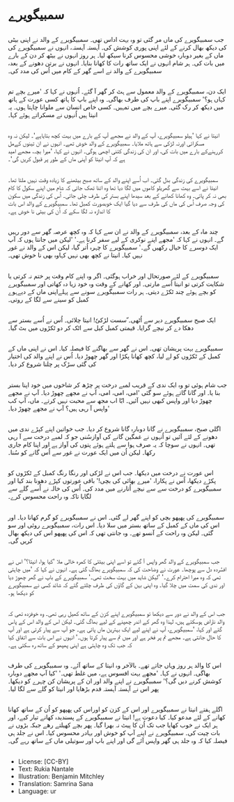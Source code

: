 # سمبیگویرے

##
جب سمبیگویرے کی ماں مر گئی تو وہ بہت اداس تھی۔ سمبیگویرے کے والد نے اپنی بیٹی کی دیکھ بھال کرنے کے لئے اپنی پوری کوشش کی۔ آہستہ آہستہ، انہوں نے سمبیگویرے کی ماں کے بغیر دوبارہ خوشی محسوس کرنا سیکھ لیا۔ ہر روز انہوں نے بیٹھ کر دن کے بارے میں بات کی۔ ہر شام انہوں نے ایک ساتھ رات کا کھانا بنایا۔ انہوں نے برتن دھونے کے  بعد، سمبیگویرے کے والد نے اسے گھر کے کام میں اُس کی مدد کی۔

##
ایک دن، سمبیگویرے کے والد معمول سے ہٹ کر گھر آ گئے۔ اُنہوں نے کہا کہ 'میرے بچے تم کہاں ہو؟' سمبیگویرے اپنے باپ کی طرف بھاگی۔ وہ اپنے باپ کا ہاتھ کسی عورت کے ہاتھ میں دیکھ کر رک گئی۔ میرے بچے میں تمہیں۔ کسی خاص انسان سے ملوانا چاہتا ہوں۔ یہ انیتا ہیں اُنہوں نے مسکراتے ہوئے کہا۔

##
انیتا نے کہا 'ہیلو سمبیگویرے، آپ کے والد نے مجھے آپ کے بارے میں بہت کچھ بتایاہے'۔ لیکن نہ وہ مسکرائی اورنہ لڑکی سے ہاتھ ملایا۔ سمبیگویرے کے والد خوش تھے۔ انہوں نے ان تینوں کےمل کررہنےکے بارے میں بات کی، اور ان کی زندگی کتنی اچھی ہوگی۔ انہوں نے کہا، 'میرا بچہ، مجھے امید ہے کہ آپ انیتا کو آپنی ماں کے طور پر قبول کریں گی'۔

##
سمبیگویرے کی زندگی بدل گئی۔ اب اُسے اپنے والد کے ساتھ صبح بیٹھنے کا زیادہ وقت نہیں ملتا تھا۔ انیتا نے اسے بہت سے گھریلو کاموں میں لگا دیا تھا وہ اتنا تھک جاتی کہ شام میں اپنے سکول کا کام بھی نہ کر پاتی۔ وہ کھانا کھانے کے بعد سیدھا اپنے بستر کی طرف چلی جاتی۔ اُس کی زندگی میں سکون کی وجہ صرف اُس کی ماں کی طرف سے دیا گیا ایک خوبصورت کمبل تھا۔ سمبیگویرے کے والد اس بات کا اندازہ نہ لگا سکے کہ اُن کی بیٹی نا خوش ہے۔

##
چند ماہ کے بعد، سمبیگویرے کے والد نے ان سے کہا کہ وہ کچھ عرصہ گھر سے دور رہیں گے۔ انہوں نے کہا کہ 'مجھے اپنے نوکری کے لیے سفر کرنا ہے۔' 'لیکن میں جانتا ہوں کہ آپ ایک دوسرے کا خیال رکھیں گے۔' سمبیگویرے کا چہرہ اُتر گیا، لیکن اس کے والد نے غور نہیں کیا۔ انیتا نے کچھ بھی نہیں کہاوہ بھی نا خوش تھی۔

##
سمبیگویرے کے لئے صورتحال اور خراب ہوگئی۔ اگر وہ اپنے کام وقت پر ختم نہ کرتی یا شکایت کرتی تو انیتا اُسے مارتی۔ اور کھانے کے وقت وہ خود زیا دہ کھاتی اور سمبیگویرے کو بچے ہوئے چند ٹکڑے دیتی۔ ہر رات سمبیگویرے سونے سے پہلےاپنی ماں کے دیےہوے کمبل کو سینے سے لگا کے روتی۔

##
ایک صبح سمبیگویرے دیر سے اُٹھی۔ ّسست لڑکیٗ! انیتا چلائی۔ اُس نے اُسے بستر سے دھکا دے کر نیچے گرایا۔ قیمتی کمبل کیل سے اٹک کر دو ٹکڑوں میں بٹ گیا۔

##
سمبیگویرے بہت پریشان تھی۔ اس نے گھر سے بھاگنے کا فیصلہ کیا۔ اس نے اپنی ماں کے کمبل کے ٹکڑوں کو لے لیا، کچھ کھانا پکڑا اور گھر چھوڑ دیا۔ اُس نے اپنے والد کی اختیار کی گئی سڑک پر چلنا شروع کر دیا۔

##
جب شام ہوئی تو وہ ایک ندی کے قریب لمبے درخت پر چڑھ کر شاخوں میں خود اپنا بستر بنا یا۔ اور گانا گاتے ہوئے سو گئی 'امی، امی، امی، آپ نے مجھے چھوڑ دیا۔ آپ نے مجھے چھوڑ دیا اور واپس کبھی نہیں آئیں۔ ابّا اب مجھ سے محبت نہیں کرتے۔ ماں، آپ کب واپس آ رہی ہیں؟ آپ نے مجھے چھوڑ دیا۔'

##
اگلی صبح، سمبیگویرے نے گانا دوبارہ گانا شروع کر دیا۔ جب خواتین اپنے کپڑے ندی میں دھونے کے لئے آئیں تو اُنہوں نے غمگین گانے کی آوازسُنی جو کہ لمبے درخت سے آ رہی تھی۔ انہوں نے سوچا کہ یہ صرف ہوا سے ہلتے ہوئے پتوں کی آواز ہے اور اپنا کام جاری رکھا۔ لیکن اُن میں ایک عورت نے غور سے اُس گانے کو سُنا۔

##
اس عورت نے درخت میں دیکھا۔ جب اس نے لڑکی اور رنگا رنگ کمبل کے ٹکڑوں کو پکڑے دیکھا، اُس نے پکارا، 'میرے بھائی کی بچی!' باقی عورتوں کپڑے دھونا بند کیا اور سمبیگویرے کو درخت سے سے نیچے اُتارنے میں مدد کی۔ اُس کی خالہ نے اُسے گلے سے لگایا تاکہ وہ راحت محسوس کرے۔

##
سمبیگویرے کی پھپھو بچی کو اپنے گھر لے گئی۔ اس نے سمبیگویرے کو گرم کھانا دیا۔ اور اس کی ماں کے کمبل کے ساتھ بستر میں سلا دیا۔ اس رات، سمبیگویرے روئی اور سو گئی۔ لیکن وہ راحت کے آنسو تھے۔ وہ جانتی تھی کہ اس کی  پھپھو اس کی دیکھ بھال کریں گی۔

##
جب سمبیگویرے کے والد گھر واپس آ گئے تو اسے اپنی بیٹئی کا کمرہ خالی ملا 'کیا ہوا، انیتا؟' اس نے افسُردہ دل سے پوچھا۔ عورت نے وضاحت کی کہ سمبیگویرے بھاگ گئی ہے۔ انہوں نے کہا کہ 'میں چاہتی تھی کہ وہ میرا احترام کرے۔' 'لیکن شاید میں بہت سخت تھی۔' سمبیگویرے کے باپ نے گھر چھوڑ دیا اور ندی کی سمت میں چلا گیا۔ وہ اپنی بہن کے گاؤں کی طرف چلتے گئے کہ شائد کسی نے سمبیگویرے کو دیکھا ہو۔

##
جب اس کے والد نے دور سے دیکھا تو سمبیگویرے اپنے کزن کے ساتھ کھیل رہی تھی۔ وہ خوفزدہ تھی کہ والد ناراض ہوسکتے ہیں، لہذا وہ گھر کے اندر چھپنے کے لیے بھاگ گئی۔ لیکن اس کے والد اس کے پاس گئے اور کہا، 'سمبیگویرے، آپ نے اپنے لیے ایک بہترین ماں پائی ہے۔ جو آپ سے پیار کرتی ہے اور آپ کا حال جانتی ہے۔ مجھے تم پر فخر ہے اور میں تم سے پیار کرتا ہوں۔' انہوں نے اس بات سے اتفاق کیا کہ جب تک وہ چاہتی ہے اپنی  پھپھو کے ساتھ رہ سکتی ہے۔

##
اس کا والد ہر روز وہاں جاتے تھے۔ بالآخر وہ انیتا کے ساتھ آئے۔ وہ سمبیگویرے کی طرف بھاگی۔ انہوں نے کہا۔ 'مجھے بہت افسوس ہے، میں غلط تھی۔' 'کیا آپ مجھے دوبارہ کوشش کرنے دیں گی؟' سمبیگویرے نے اپنے والد اور ان کے پریشان کن چہرے کو دیکھا۔ پھر اس نے آہستہ آہستہ قدم بڑھایا اور انیتا کو گلے سے لگا لیا۔

##
اگلے ہفتے انیتا نے سمبیگویرے اور اس کے کزن کو اوراس کی  پھپھو کو اُن کے ساتھ کھانا کھانے کے لئے مدعو کیا۔ کیا دعوت ہے! انیتا نے سمبیگویرے کے پسندیدہ کھانے تیار کیے، اور ہر ایک نے خوب کھایا جب تک اُن کا پیٹ نہ بھرا گیا۔ پھر بچے کھیلتے رھے جبکہ بڑوں نے بات چیت کی۔ سمبیگویرے نے اپنے آپ کو خوش اور بہادر محسوس کیا۔ اس نے جلد ہی فیصلہ کیا کہ وہ جلد ہی گھر واپس آئے گی اور اپنے باپ اور سوتیلی ماں کے ساتھ رہے گی۔

##
* License: [CC-BY]
* Text: Rukia Nantale
* Illustration: Benjamin Mitchley
* Translation: Samrina Sana
* Language: ur
